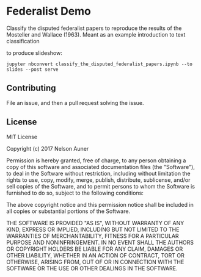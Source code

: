 Federalist Demo
===

Classify the disputed federalist papers to reproduce the results of the
Mosteller and Wallace (1963). Meant as an example introduction to text
classification


to produce slideshow:

`jupyter nbconvert classify_the_disputed_federalist_papers.ipynb --to slides --post serve`


Contributing
---

File an issue, and then a pull request solving the issue.



License
---

MIT License

Copyright (c) 2017 Nelson Auner

Permission is hereby granted, free of charge, to any person obtaining a copy
of this software and associated documentation files (the "Software"), to deal
in the Software without restriction, including without limitation the rights
to use, copy, modify, merge, publish, distribute, sublicense, and/or sell
copies of the Software, and to permit persons to whom the Software is
furnished to do so, subject to the following conditions:

The above copyright notice and this permission notice shall be included in all
copies or substantial portions of the Software.

THE SOFTWARE IS PROVIDED "AS IS", WITHOUT WARRANTY OF ANY KIND, EXPRESS OR
IMPLIED, INCLUDING BUT NOT LIMITED TO THE WARRANTIES OF MERCHANTABILITY,
FITNESS FOR A PARTICULAR PURPOSE AND NONINFRINGEMENT. IN NO EVENT SHALL THE
AUTHORS OR COPYRIGHT HOLDERS BE LIABLE FOR ANY CLAIM, DAMAGES OR OTHER
LIABILITY, WHETHER IN AN ACTION OF CONTRACT, TORT OR OTHERWISE, ARISING FROM,
OUT OF OR IN CONNECTION WITH THE SOFTWARE OR THE USE OR OTHER DEALINGS IN THE
SOFTWARE.
